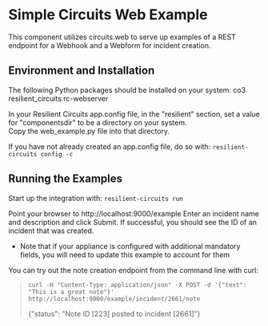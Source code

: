 Simple Circuits Web Example
==================

This component utilizes circuits.web to serve up examples of 
a REST endpoint for a Webhook and a Webform for incident 
creation.

## Environment and Installation

The following Python packages should be installed on your system:
co3
resilient_circuits
rc-webserver

In your Resilient Circuits app.config file, in the "resilient" section, 
set a value for "componentsdir" to be a directory on your system.  
Copy the web_example.py file into that directory.

If you have not already created an app.config file, do so with:
`resilient-circuits config -c`

## Running the Examples

Start up the integration with:
`resilient-circuits run`

Point your browser to http://localhost:9000/example
Enter an incident name and description and click Submit.  If successful, you should see the ID of an incident that was created.

* Note that if your appliance is configured with additional mandatory fields, you will need to update this example to account for them

You can try out the note creation endpoint from the command line with curl:

> `curl -H "Content-Type: application/json" -X POST -d '{"text": "This is a great note"}' http://localhost:9000/example/incident/2661/note `
> 
> {"status": "Note ID [223] posted to incident [2661]"}
